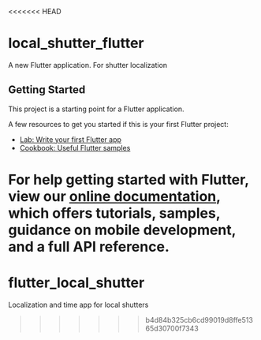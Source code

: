 <<<<<<< HEAD
# local_shutter_flutter

A new Flutter application. For shutter localization

## Getting Started

This project is a starting point for a Flutter application.

A few resources to get you started if this is your first Flutter project:

- [Lab: Write your first Flutter app](https://flutter.dev/docs/get-started/codelab)
- [Cookbook: Useful Flutter samples](https://flutter.dev/docs/cookbook)

For help getting started with Flutter, view our
[online documentation](https://flutter.dev/docs), which offers tutorials,
samples, guidance on mobile development, and a full API reference.
=======
# flutter_local_shutter
Localization and time app for local shutters
>>>>>>> b4d84b325cb6cd99019d8ffe51365d30700f7343
